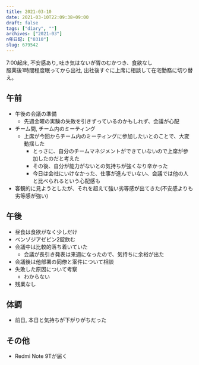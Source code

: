 ```yaml
---
title: 2021-03-10
date: 2021-03-10T22:09:38+09:00
draft: false
tags: ["diary", ""]
archives: ["2021-03"]
n年日記: ["0310"]
slug: 679542
---
```

7:00起床, 不安感あり, 吐き気はないが胃のむかつき、食欲なし  
服薬後1時間程度眠ってから出社, 出社後すぐに上席に相談して在宅勤務に切り替え。
## 午前
- 午後の会議の準備
  - 先週金曜の実験の失敗を引きずっているのかもしれず、会議が心配
- チーム間, チーム内のミーティング
  - 上席が今回からチーム内のミーティングに参加したいとのことで、大変動揺した
    - とっさに、自分のチームマネジメントができていないので上席が参加したのだと考えた
    - その後、自分が能力がないとの気持ちが強くなり辛かった
    - 今日は会社にいけなかった、仕事が進んでいない、会議では他の人と比べられるという心配感も
- 客観的に見ようとしたが、それを超えて強い劣等感が出てきた(不安感よりも劣等感が強い)
## 午後
- 昼食は食欲がなく少しだけ
- ベンゾジアゼピン2錠飲む
- 会議中は比較的落ち着いていた
  - 会議が長引き発表は来週になったので、気持ちに余裕が出た
- 会議後は他部署の同僚と案件について相談
- 失敗した原因について考察
  - わからない
- 残業なし

## 体調
- 前日, 本日と気持ちが下がりがちだった
## その他
- Redmi Note 9Tが届く
